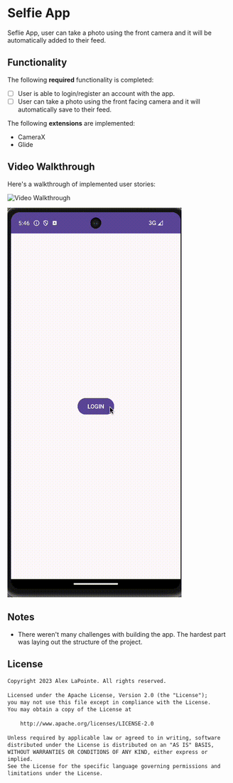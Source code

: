 # Selfie App

Seflie App, user can take a photo using the front camera and it will be automatically added to their feed.

## Functionality 

The following **required** functionality is completed:

* [ ] User is able to login/register an account with the app.
* [ ] User can take a photo using the front facing camera and it will automatically save to their feed.

The following **extensions** are implemented:

* CameraX
* Glide

## Video Walkthrough

Here's a walkthrough of implemented user stories:

<img src='walkthrough.gif' title='Video Walkthrough' width='50%' alt='Video Walkthrough' />

![](selfieapppreview.gif)


## Notes

* There weren't many challenges with building the app. The hardest part was laying out the structure of the project.

## License

    Copyright 2023 Alex LaPointe. All rights reserved.

    Licensed under the Apache License, Version 2.0 (the "License");
    you may not use this file except in compliance with the License.
    You may obtain a copy of the License at

        http://www.apache.org/licenses/LICENSE-2.0

    Unless required by applicable law or agreed to in writing, software
    distributed under the License is distributed on an "AS IS" BASIS,
    WITHOUT WARRANTIES OR CONDITIONS OF ANY KIND, either express or implied.
    See the License for the specific language governing permissions and
    limitations under the License.
